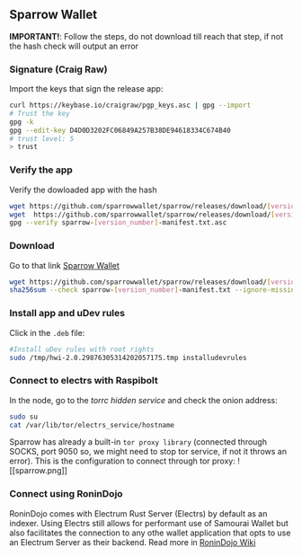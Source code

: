 ## Sparrow Wallet
**IMPORTANT!**: Follow the steps, do not download till reach that step, if not the hash check will output an error
### Signature (Craig Raw)
Import the keys that sign the release app:
```bash
curl https://keybase.io/craigraw/pgp_keys.asc | gpg --import
# Trust the key
gpg -k
gpg --edit-key D4D0D3202FC06849A257B38DE94618334C674B40
# trust level: 5
> trust
```
### Verify the app
Verify the dowloaded app with the hash
```bash
wget https://github.com/sparrowwallet/sparrow/releases/download/[version_number]/sparrow-[version_number]-manifest.txt
wget  https://github.com/sparrowwallet/sparrow/releases/download/[version_number]/sparrow-[version_number]-manifest.txt.asc
gpg --verify sparrow-[version_number]-manifest.txt.asc
```

### Download
Go to that link [Sparrow Wallet](https://www.sparrowwallet.com/download/)
```bash
wget https://github.com/sparrowwallet/sparrow/releases/download/[version_number]/sparrow_[version_number]-1_amd64.deb
sha256sum --check sparrow-[version_number]-manifest.txt --ignore-missing
```

### Install app and uDev rules
Click in the `.deb` file:
```bash
#Install uDev rules with root rights
sudo /tmp/hwi-2.0.29876305314202057175.tmp installudevrules
```

### Connect to electrs with Raspibolt
In the node, go to the *torrc hidden service* and check the onion address:
```bash
sudo su
cat /var/lib/tor/electrs_service/hostname
```
Sparrow has already a built-in `tor proxy library` (connected through SOCKS, port 9050 so, we might need to stop tor service, if not it throws an error). This is the configuration to connect through tor proxy:
![[sparrow.png]]

### Connect using RoninDojo
RoninDojo comes with Electrum Rust Server (Electrs) by default as an indexer. Using Electrs still allows for performant use of Samourai Wallet but also facilitates the connection to any othe wallet application that opts to use an Electrum Server as their backend.
Read more in [RoninDojo Wiki](https://wiki.ronindojo.io/en/setup/sparrow-wallet)